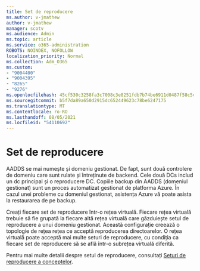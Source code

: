 ```yaml
---
title: Set de reproducere
ms.author: v-jmathew
author: v-jmathew
manager: scotv
ms.audience: Admin
ms.topic: article
ms.service: o365-administration
ROBOTS: NOINDEX, NOFOLLOW
localization_priority: Normal
ms.collection: Adm_O365
ms.custom:
- "9004400"
- "9004395"
- "8265"
- "9276"
ms.openlocfilehash: 45cf530c3258fa3c7008c3e8251fdb7b74be6911d0487f58c5ce2530e25ca282
ms.sourcegitcommit: b5f7da89a650d2915dc652449623c78be6247175
ms.translationtype: MT
ms.contentlocale: ro-RO
ms.lasthandoff: 08/05/2021
ms.locfileid: "54110692"
---
```

# <a name="replica-set"></a>Set de reproducere

AADDS se mai numește și domeniu gestionat. De fapt, sunt două controlere de domeniu care sunt rulate și întreținute de backend. Cele două DCs includ un dc principal și o reproducere DC. Copiile backup din AADDS (domeniul gestionat) sunt un proces automatizat gestionat de platforma Azure. În cazul unei probleme cu domeniul gestionat, asistența Azure vă poate asista la restaurarea de pe backup.

Creați fiecare set de reproducere într-o rețea virtuală. Fiecare rețea virtuală trebuie să fie grupată la fiecare altă rețea virtuală care găzduiește setul de reproducere a unui domeniu gestionat. Această configurație creează o topologie de rețea rețea ce acceptă reproducerea directoarelor. O rețea virtuală poate acceptă mai multe seturi de reproducere, cu condiția ca fiecare set de reproducere să se află într-o subrețea virtuală diferită.

Pentru mai multe detalii despre setul de reproducere, consultați [Seturi de reproducere a conceptelor](https://docs.microsoft.com/azure/active-directory-domain-services/concepts-replica-sets).
